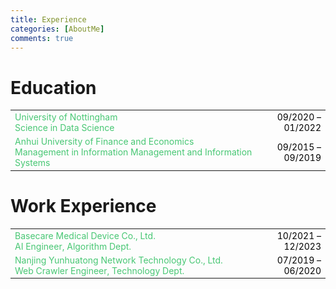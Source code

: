 ```yaml
---
title: Experience
categories: [AboutMe]
comments: true
---
```


# Education
<table style="width: 100%; border: none;">
  <tr>
    <td style="width: 80%; color: #48c774; font-size: 14px; vertical-align: top;">
      University of Nottingham<br>
      Science in Data Science
    </td>
    <td style="width: 20%; text-align: right; color: black; font-size: 14px;">
      09/2020 – 01/2022
    </td>
  </tr>
  <tr>
    <td style="width: 80%; color: #48c774; font-size: 14px; vertical-align: top;">
      Anhui University of Finance and Economics<br>
      Management in Information Management and Information Systems
    </td>
    <td style="width: 20%; text-align: right; color: black; font-size: 14px;">
      09/2015 – 09/2019
    </td>
  </tr>
</table>

# Work Experience
<table style="width: 100%; border: none;">
  <tr>
    <td style="width: 80%; color: #48c774; font-size: 14px; vertical-align: top;">
      Basecare Medical Device Co., Ltd.<br>
      AI Engineer, Algorithm Dept.
    </td>
    <td style="width: 20%; text-align: right; color: black; font-size: 14px;">
      10/2021 – 12/2023
    </td>
  </tr>
  <tr>
    <td style="width: 80%; color: #48c774; font-size: 14px; vertical-align: top;">
      Nanjing Yunhuatong Network Technology Co., Ltd.<br>
      Web Crawler Engineer, Technology Dept.
    </td>
    <td style="width: 20%; text-align: right; color: black; font-size: 14px;">
      07/2019 – 06/2020
    </td>
  </tr>
</table>
